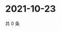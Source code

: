 # 2021-10-23

共 0 条

<!-- BEGIN -->
<!-- 最后更新时间 Sat Oct 23 2021 05:13:05 GMT+0800 (China Standard Time) -->

<!-- END -->
